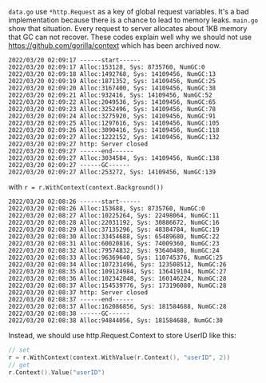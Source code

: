 `data.go` use `*http.Request` as a key of global request variables. It's a bad implementation because there is a chance to lead to memory leaks.
`main.go` show that situation. Every request to server allocates about 1KB memory that GC can not recover.
These codes explain well why we should not use https://github.com/gorilla/context which has been archived now.


```
2022/03/20 02:09:17 ------start------
2022/03/20 02:09:17 Alloc:153128, Sys: 8735760, NumGC:0
2022/03/20 02:09:18 Alloc:1492768, Sys: 14109456, NumGC:13
2022/03/20 02:09:19 Alloc:1871352, Sys: 14109456, NumGC:25
2022/03/20 02:09:20 Alloc:3167400, Sys: 14109456, NumGC:38
2022/03/20 02:09:21 Alloc:932416, Sys: 14109456, NumGC:52
2022/03/20 02:09:22 Alloc:2049536, Sys: 14109456, NumGC:65
2022/03/20 02:09:23 Alloc:3252496, Sys: 14109456, NumGC:78
2022/03/20 02:09:24 Alloc:3275920, Sys: 14109456, NumGC:91
2022/03/20 02:09:25 Alloc:1297616, Sys: 14109456, NumGC:105
2022/03/20 02:09:26 Alloc:3090416, Sys: 14109456, NumGC:118
2022/03/20 02:09:27 Alloc:1222152, Sys: 14109456, NumGC:132
2022/03/20 02:09:27 http: Server closed
2022/03/20 02:09:27 ------end------
2022/03/20 02:09:27 Alloc:3034584, Sys: 14109456, NumGC:138
2022/03/20 02:09:27 ------GC------
2022/03/20 02:09:27 Alloc:253272, Sys: 14109456, NumGC:139
```

with `r = r.WithContext(context.Background())`

```
2022/03/20 02:08:26 ------start------
2022/03/20 02:08:26 Alloc:153688, Sys: 8735760, NumGC:0
2022/03/20 02:08:27 Alloc:10225264, Sys: 22498064, NumGC:11
2022/03/20 02:08:28 Alloc:22031192, Sys: 30886672, NumGC:16
2022/03/20 02:08:29 Alloc:37135296, Sys: 48384784, NumGC:19
2022/03/20 02:08:30 Alloc:33454688, Sys: 65489680, NumGC:22
2022/03/20 02:08:31 Alloc:60020816, Sys: 74009360, NumGC:23
2022/03/20 02:08:32 Alloc:79574832, Sys: 93640480, NumGC:24
2022/03/20 02:08:33 Alloc:96369640, Sys: 110745376, NumGC:25
2022/03/20 02:08:34 Alloc:107231496, Sys: 123508512, NumGC:26
2022/03/20 02:08:35 Alloc:109124984, Sys: 136419104, NumGC:27
2022/03/20 02:08:36 Alloc:102342848, Sys: 160146224, NumGC:28
2022/03/20 02:08:37 Alloc:154539776, Sys: 173196080, NumGC:28
2022/03/20 02:08:37 http: Server closed
2022/03/20 02:08:37 ------end------
2022/03/20 02:08:37 Alloc:162086856, Sys: 181584688, NumGC:28
2022/03/20 02:08:38 ------GC------
2022/03/20 02:08:38 Alloc:94844056, Sys: 181584688, NumGC:30
```

Instead, we should use http.Request.Context to store UserID like this:

```go
// set
r = r.WithContext(context.WithValue(r.Context(), "userID", 2))
// get
r.Context().Value("userID")
```
